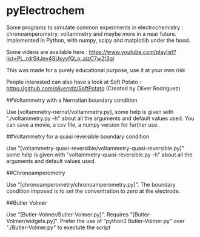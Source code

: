 # pyElectrochem
Some programs to simulate common experiments in electrochemistry : chronoamperometry, voltammetry and maybe more in a near future. Implemented in Python, with numpy, scipy and matplotlib under the hood.

Some videos are available here : 
https://www.youtube.com/playlist?list=PL_rdrSitJev4SUsyvfQLp_aizC7w2t3qi

This was made for a purely educational purpose, use it at your own risk

People interested can also have a look at Soft Potato :
https://github.com/oliverrdz/SoftPotato (Created by Oliver Rodríguez)

##Voltammetry with a Nernstian boundary condition

Use [voltammetry-nernst/voltammetry.py], some help is given with "./voltammetry.py -h" about all the arguments and default values used. You can save a movie, a csv file, a numpy version for further use.

##Voltammetry for a quasi reversible boundary condition

Use "[voltammetry-quasi-reversible/voltammetry-quasi-reversible.py]" some help is given with "voltammetry-quasi-reversible.py -h" about all the arguments and default values used. 

##Chronoamperometry

Use "[chronoamperometry/chronoamperometry.py]". The boundary condition imposed is to set the conventration to zero at the electrode.

##Butler Volmer

Use "[Butler-Volmer/Butler-Volmer.py]". Requires "[Butler-Volmer/widgets.py]". Prefer the use of "python3 Butler-Volmer.py" over "./Butler-Volmer.py" to exectute the script 
